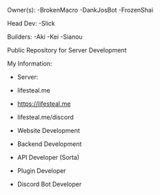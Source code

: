 Owner(s):
-BrokenMacro
-DankJosBot
-FrozenShai

Head Dev:
-Slick

Builders:
-Aki
-Kei
-Sianou

Public Repository for Server Development

My Information:
 - Server:
  - lifesteal.me
  - https://lifesteal.me
  - lifesteal.me/discord
 
 - Website Development
 - Backend Development
 - API Developer (Sorta)
 - Plugin Developer
 - Discord Bot Developer
 
